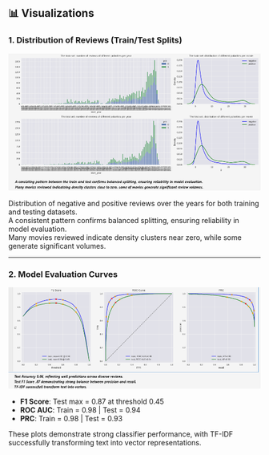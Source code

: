 ## 📊 Visualizations

### 1. Distribution of Reviews (Train/Test Splits)
![Train-Test Review Distribution](images/train_test_split_distribution.png)

Distribution of negative and positive reviews over the years for both training and testing datasets.  
A consistent pattern confirms balanced splitting, ensuring reliability in model evaluation.  
Many movies reviewed indicate density clusters near zero, while some generate significant volumes.

---

### 2. Model Evaluation Curves
![Model Evaluation](images/model_evaluation_curves.png)

- **F1 Score**: Test max = 0.87 at threshold 0.45  
- **ROC AUC**: Train = 0.98 | Test = 0.94  
- **PRC**: Train = 0.98 | Test = 0.93  

These plots demonstrate strong classifier performance, with TF-IDF successfully transforming text into vector representations.
